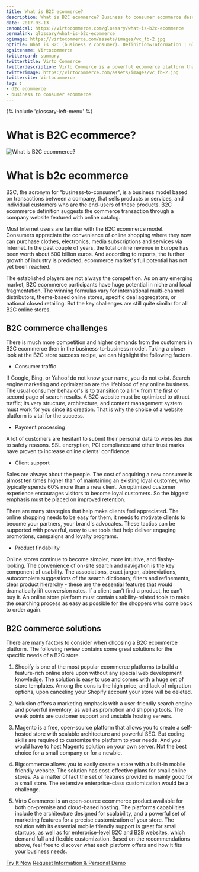 ```yaml
--- 
title: What is B2C ecommerce?
description: What is B2C ecommerce? Business to consumer ecommerce description
date: 2017-03-13 
canonical: https://virtocommerce.com/glossary/what-is-b2c-ecommerce 
permalink: glossary/what-is-b2c-ecommerce
ogimage: https://virtocommerce.com/assets/images/vc_fb-2.jpg
ogtitle: What is B2C (business 2 consumer). Definition&Information | Glossary Virto Commerce.
ogsitename: Virtocommerce
twittercard: summary
twittertitle: Virto Commerce
twitterdescription: Virto Commerce is a powerful ecommerce platform that includes everything you need to create an online store and sell online. Try it free with Free Community License
twitterimage: https://virtocommerce.com/assets/images/vc_fb-2.jpg
twittersite: Virtocommerce
tags : 
- d2c ecommerce
- business to consumer ecommerce
---
```

<div class="business-features clearfix __responsive">
    {% include 'glossary-left-menu' %}
    <div class="business-cnt">
        <div class="head __cart">
            <h1 class="title">What is B2C ecommerce?</h1>
        </div>
        <img alt="What is B2C ecommerce?" src="assets/images/what-is-b2c-ecommerce.jpg"></img>
        <h1>What is b2c ecommerce </h1>
        <p class="text">
            B2C, the acronym for “business-to-consumer”, is a business model based on transactions between a company, that sells products
            or services, and individual customers who are the end-users of these products. B2C ecommerce definition suggests
            the commerce transaction through a company website featured with online catalog.
        </p>
        <p class="text">
            Most Internet users are familiar with the B2C ecommerce model. Consumers appreciate the convenience of online shopping where they now can purchase
            clothes, electronics, media subscriptions and services via Internet. In the past couple of years,
            the total online revenue in Europe has been worth about 500 billion euros. And according to reports, the further growth
            of industry is predicted; ecommerce market's full potential has not yet been reached.
        </p>
        <p class="text">
            The established players are not always the competition. As on any emerging market, B2C ecommerce participants have
            huge potential in niche and local fragmentation. The winning formulas vary for international multi-channel distributors,
            theme-based online stores, specific deal aggregators, or national closed retailing. But the key challenges are still quite similar for all B2C
            online stores.
        </p>
        <h2>B2C commerce challenges</h2>
        <p class="text">
            There is much more competition and higher demands from the customers in B2C ecommerce then in the business-to-business model. Taking a closer look
            at the B2C store success recipe, we can highlight the following factors.
        </p>
        <ul>
            <li>Consumer traffic</li>
        </ul>
        <p class="text">
            If Google, Bing, or Yahoo! do not know your name, you do not exist. Search engine marketing and optimization are the lifeblood
            of any online business. The usual consumer behavior's is to transition to a link from the first or second
            page of search results. A B2C website must be optimized to attract traffic; its very structure, architecture, and
            content management system must work for you since its creation. That is why the choice of a website platform is
            vital for the success.
        </p>
        <ul>
            <li> Payment processing </li>
        </ul>
        <p class="text">
            A lot of customers are hesitant to submit their personal data to websites due to safety reasons. SSL encryption, PCI compliance
            and other trust marks have proven to increase online clients' confidence.
        </p>
        <ul>
            <li> Client support</li>
        </ul>
        <p class="text">
            Sales are always about the people. The cost of acquiring a new consumer is almost ten times higher than of maintaining an existing loyal
            customer, who typically spends 60% more than a new client. An optimized customer experience encourages visitors to become
            loyal customers. So the biggest emphasis must be placed on improved retention.
        </p>
        <p class="text">
            There are many strategies that help make clients feel appreciated. The online shopping needs to be easy for them, it needs to motivate clients to become your partners,
            your brand's advocates. These tactics can be supported with powerful, easy to use tools thet help deliver engaging
            promotions, campaigns and loyalty programs.
        </p>
        <ul>
            <li>Product findability</li>
        </ul>
        <p class="text">
            Online stores continue to become simpler, more intuitive, and flashy-looking. The convenience of on-site search and navigation is the key component of usability.
            The associations, exact jargon, abbreviations, autocomplete suggestions of the search dictionary, filters and
            refinements, clear product hierarchy - these are the essential features that would dramatically lift conversion rates. If
            a client can’t find a product, he can’t buy it. An online store platform must contain usability-related
            tools to make the searching process as easy as possible for the shoppers who come back to order again.
        </p>
        <h2>B2C commerce solutions</h2>
        <p class="text">
            There are many factors to consider when choosing a B2C ecommerce platform. The following review contains some great solutions for the specific needs of a B2C store.
        </p>
        <ol class="text">
            <li>
                <p>
                    Shopify is one of the most popular ecommerce platforms to build a feature-rich online store upon without any special
                    web development knowledge. The solution is easy to use and comes with a huge set of store templates. Among the cons
                    is the high price, and lack of migration options, upon canceling your Shopify account your store will be deleted.
                </p>
            </li>
            <li>
                <p>
                    Volusion offers a marketing emphasis with a user-friendly search engine and powerful inventory, as well as promotion
                    and shipping tools. The weak points are customer support and unstable hosting servers.
                </p>
            </li>
            <li>
                <p>
                    Magento is a free, open-source platform that allows you to create a self-hosted store with scalable architecture
                    and powerful SEO. But coding skills are required to customize the platform to your needs. And you would have
                    to host Magento solution on your own server. Not the best choice for a small company or for a newbie.
                </p>
            </li>
            <li>
                <p>
                    Bigcommerce allows you to easily create a store with a built-in mobile friendly website. The solution has cost-effective
                    plans for small online stores. As a matter of fact the set of features provided is mainly good for a small store.
                    The extensive enterprise-class customization would be a challenge.
                </p>
            </li>
            <li>
                <p>
                    Virto Commerce is an open-source ecommerce product available for both on-premise and cloud-based hosting. The
                    platforms capabilities include the architecture designed for scalability, and a powerful set of marketing
                    features for a precise customization of your store. The solution with its essential mobile friendly support is great for small startups, as well as for enterprise-level B2C and B2B websites, which demand full and flexible customization.
                    Based on the recommendations above, feel free to discover what each platform offers and how it fits your
                    business needs.
                </p>
            </li>
        </ol>
        <div class="buttons">
			<a class="button fill" href="/try-now">Try It Now</a>
			<a class="button fill" href="/contact-us">Request Information & Personal Demo</a>
		</div>
    </div>
</div>